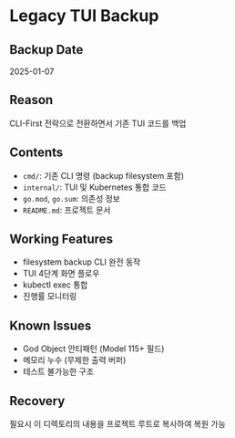 # Legacy TUI Backup

## Backup Date
2025-01-07

## Reason
CLI-First 전략으로 전환하면서 기존 TUI 코드를 백업

## Contents
- `cmd/`: 기존 CLI 명령 (backup filesystem 포함)
- `internal/`: TUI 및 Kubernetes 통합 코드
- `go.mod`, `go.sum`: 의존성 정보
- `README.md`: 프로젝트 문서

## Working Features
- filesystem backup CLI 완전 동작
- TUI 4단계 화면 플로우
- kubectl exec 통합
- 진행률 모니터링

## Known Issues
- God Object 안티패턴 (Model 115+ 필드)
- 메모리 누수 (무제한 출력 버퍼)
- 테스트 불가능한 구조

## Recovery
필요시 이 디렉토리의 내용을 프로젝트 루트로 복사하여 복원 가능